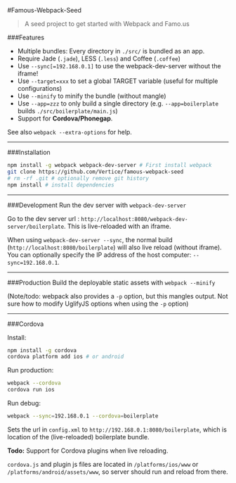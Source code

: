 #Famous-Webpack-Seed
> A seed project to get started with Webpack and Famo.us

###Features

* Multiple bundles: Every directory in `./src/` is bundled as an app.
* Require Jade (`.jade`), LESS (`.less`) and Coffee (`.coffee`)
* Use `--sync[=192.168.0.1]` to use the webpack-dev-server without the iframe! 
* Use `--target=xxx` to set a global TARGET variable (useful for multiple configurations)
* Use `--minify` to minify the bundle (without mangle)
* Use `--app=zzz` to only build a single directory (e.g. `--app=boilerplate` builds `./src/boilerplate/main.js`)
* Support for **Cordova/Phonegap**.

See also `webpack --extra-options` for help.

---

###Installation

```bash
npm install -g webpack webpack-dev-server # First install webpack
git clone https://github.com/Vertice/famous-webpack-seed
# rm -rf .git # optionally remove git history
npm install # install dependencies
```

---

###Development
Run the dev server with ```webpack-dev-server```

Go to the dev server url : ```http://localhost:8080/webpack-dev-server/boilerplate```. This is live-reloaded with an iframe.

When using ```webpack-dev-server --sync```, the normal build (```http://localhost:8080/boilerplate```) will also live reload (without iframe). You can optionally specify the IP address of the host computer: `--sync=192.168.0.1`.

---

###Production
Build the deployable static assets with ```webpack --minify```

(Note/todo: webpack also provides a `-p` option, but this mangles output. Not sure how to modify UglifyJS options when using the `-p` option)

---

###Cordova 

Install:
```bash
npm install -g cordova
cordova platform add ios # or android
```

Run production:
```bash
webpack --cordova
cordova run ios
````

Run debug:
```bash
webpack --sync=192.168.0.1 --cordova=boilerplate
```

Sets the url in `config.xml` to `http://192.168.0.1:8080/boilerplate`, which is location of the (live-reloaded) boilerplate bundle.

**Todo:** Support for Cordova plugins when live reloading.

`cordova.js` and plugin js files are located in `/platforms/ios/www` or `/platforms/android/assets/www`, so server should run and reload from there.
